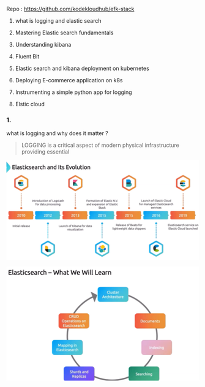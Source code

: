 Repo : https://github.com/kodekloudhub/efk-stack

1. what is logging and elastic search

2. Mastering Elastic search fundamentals

3. Understanding kibana

4. Fluent Bit

5. Elastic search and kibana deployment on kubernetes

6. Deploying E-commerce application on k8s

7. Instrumenting a simple python app for logging

8. Elstic cloud


### 1.

what is logging and why does it matter ?

> LOGGING  is a critical aspect of modern physical infrastructure providing essential 


![alt text](image.png)

![alt text](image-1.png)

